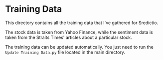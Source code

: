 # Training Data
This directory contains all the training data that I've gathered for Sredictio.

The stock data is taken from Yahoo Finance, while the sentiment data is taken from the Straits Times' articles about a particular stock.

The training data can be updated automatically. You just need to run the `Update Training Data.py` file located in the main directory.
